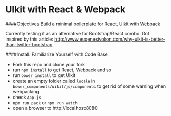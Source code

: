 # UIkit with React & Webpack

####Objectives
Build a minimal boilerplate for [React](https://facebook.github.io/react/), [UIkit](http://getuikit.com) with [Webpack](http://http://webpack.github.io/)

Currently testing it as an alternative for Bootstrap/React combo. Got inspired by this article: http://www.eugenesivokon.com/why-uikit-is-better-than-twitter-bootstrap

####Install: Familiarize Yourself with Code Base
  * Fork this repo and clone your fork
  * run ```npm install``` to get React, Webpack and so
  * run ```bower install``` to get UIkit
  * create an empty folder called ```locale``` in ```bower_components/uikit/js/components``` to get rid of some warning when webpacking
  * check ```App.js``` 
  * ```npm run pack``` or ```npm run watch``` 
  * open a browser to http://localhost:8080

